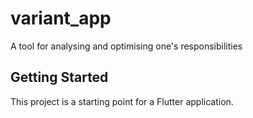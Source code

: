 # variant_app

A tool for analysing and optimising one's responsibilities

## Getting Started

This project is a starting point for a Flutter application.
